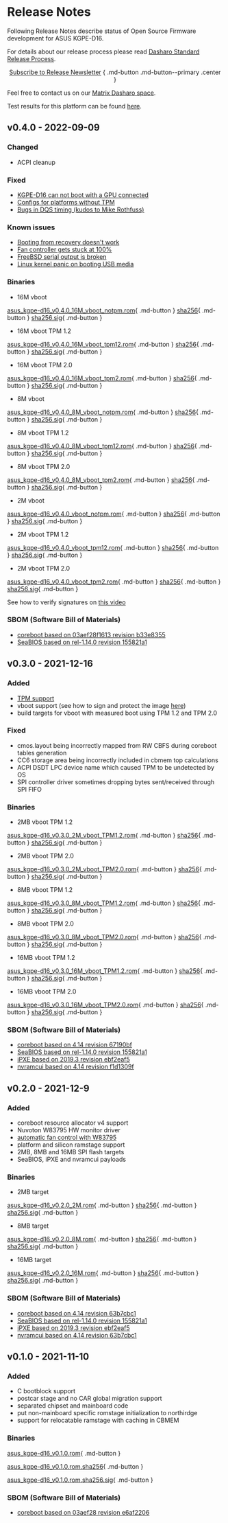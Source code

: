 # Release Notes

Following Release Notes describe status of Open Source Firmware development for
ASUS KGPE-D16.

For details about our release process please read
[Dasharo Standard Release Process](../../dev-proc/standard-release-process.md).

<center>

[Subscribe to Release Newsletter][newsletter]
{ .md-button .md-button--primary .center }

[newsletter]: https://newsletter.3mdeb.com/subscription/ozes4Jxuo

</center>

Feel free to contact us on our [Matrix Dasharo space](https://matrix.to/#/#dasharo:matrix.org).

Test results for this platform can be found
[here](https://docs.google.com/spreadsheets/d/1rsJECHmYrpkPSByTyt7jmMuQnExE20zW7Zk6c8oMk6E/edit?usp=sharing).

## v0.4.0 - 2022-09-09

### Changed

- ACPI cleanup

### Fixed

- [KGPE-D16 can not boot with a GPU connected](https://github.com/Dasharo/dasharo-issues/issues/48)
- [Configs for platforms without TPM](https://github.com/Dasharo/dasharo-issues/issues/62)
- [Bugs in DQS timing (kudos to Mike Rothfuss)](https://github.com/Dasharo/coreboot/pull/116)

### Known issues

- [Booting from recovery doesn't work](https://github.com/Dasharo/dasharo-issues/issues/66)
- [Fan controller gets stuck at 100%](https://github.com/Dasharo/dasharo-issues/issues/169)
- [FreeBSD serial output is broken](https://github.com/Dasharo/dasharo-issues/issues/170)
- [Linux kernel panic on booting USB media](https://github.com/Dasharo/dasharo-issues/issues/171)

### Binaries

- 16M vboot

[asus_kgpe-d16_v0.4.0_16M_vboot_notpm.rom][v0.4.0_16m_notpm_rom]{ .md-button }
[sha256][v0.4.0_16m_notpm_sha]{ .md-button }
[sha256.sig][v0.4.0_16m_notpm_sig]{ .md-button }

[v0.4.0_16m_notpm_rom]: https://3mdeb.com/open-source-firmware/Dasharo/asus_kgpe-d16/v0.4.0/asus_kgpe-d16_v0.4.0_16M_vboot_notpm.rom
[v0.4.0_16m_notpm_sha]: https://3mdeb.com/open-source-firmware/Dasharo/asus_kgpe-d16/v0.4.0/asus_kgpe-d16_v0.4.0_16M_vboot_notpm.rom.sha256
[v0.4.0_16m_notpm_sig]: https://3mdeb.com/open-source-firmware/Dasharo/asus_kgpe-d16/v0.4.0/asus_kgpe-d16_v0.4.0_16M_vboot_notpm.rom.sha256.sig

- 16M vboot TPM 1.2

[asus_kgpe-d16_v0.4.0_16M_vboot_tpm12.rom][v0.4.0_16m_tpm12_rom]{ .md-button }
[sha256][v0.4.0_16m_tpm12_sha]{ .md-button }
[sha256.sig][v0.4.0_16m_tpm12_sig]{ .md-button }

[v0.4.0_16m_tpm12_rom]: https://3mdeb.com/open-source-firmware/Dasharo/asus_kgpe-d16/v0.4.0/asus_kgpe-d16_v0.4.0_16M_vboot_tpm12.rom
[v0.4.0_16m_tpm12_sha]: https://3mdeb.com/open-source-firmware/Dasharo/asus_kgpe-d16/v0.4.0/asus_kgpe-d16_v0.4.0_16M_vboot_tpm12.rom.sha256
[v0.4.0_16m_tpm12_sig]: https://3mdeb.com/open-source-firmware/Dasharo/asus_kgpe-d16/v0.4.0/asus_kgpe-d16_v0.4.0_16M_vboot_tpm12.rom.sha256.sig

- 16M vboot TPM 2.0

[asus_kgpe-d16_v0.4.0_16M_vboot_tpm2.rom][v0.4.0_16m_tpm2_rom]{ .md-button }
[sha256][v0.4.0_16m_tpm2_sha]{ .md-button }
[sha256.sig][v0.4.0_16m_tpm2_sig]{ .md-button }

[v0.4.0_16m_tpm2_rom]: https://3mdeb.com/open-source-firmware/Dasharo/asus_kgpe-d16/v0.4.0/asus_kgpe-d16_v0.4.0_16M_vboot_tpm2.rom
[v0.4.0_16m_tpm2_sha]: https://3mdeb.com/open-source-firmware/Dasharo/asus_kgpe-d16/v0.4.0/asus_kgpe-d16_v0.4.0_16M_vboot_tpm2.rom.sha256
[v0.4.0_16m_tpm2_sig]: https://3mdeb.com/open-source-firmware/Dasharo/asus_kgpe-d16/v0.4.0/asus_kgpe-d16_v0.4.0_16M_vboot_tpm2.rom.sha256.sig

- 8M vboot

[asus_kgpe-d16_v0.4.0_8M_vboot_notpm.rom][v0.4.0_8m_notpm_rom]{ .md-button }
[sha256][v0.4.0_8m_notpm_sha]{ .md-button }
[sha256.sig][v0.4.0_8m_notpm_sig]{ .md-button }

[v0.4.0_8m_notpm_rom]: https://3mdeb.com/open-source-firmware/Dasharo/asus_kgpe-d16/v0.4.0/asus_kgpe-d16_v0.4.0_8M_vboot_notpm.rom
[v0.4.0_8m_notpm_sha]: https://3mdeb.com/open-source-firmware/Dasharo/asus_kgpe-d16/v0.4.0/asus_kgpe-d16_v0.4.0_8M_vboot_notpm.rom.sha256
[v0.4.0_8m_notpm_sig]: https://3mdeb.com/open-source-firmware/Dasharo/asus_kgpe-d16/v0.4.0/asus_kgpe-d16_v0.4.0_8M_vboot_notpm.rom.sha256.sig

- 8M vboot TPM 1.2

[asus_kgpe-d16_v0.4.0_8M_vboot_tpm12.rom][v0.4.0_8m_tpm12_rom]{ .md-button }
[sha256][v0.4.0_8m_tpm12_sha]{ .md-button }
[sha256.sig][v0.4.0_8m_tpm12_sig]{ .md-button }

[v0.4.0_8m_tpm12_rom]: https://3mdeb.com/open-source-firmware/Dasharo/asus_kgpe-d16/v0.4.0/asus_kgpe-d16_v0.4.0_8M_vboot_tpm12.rom
[v0.4.0_8m_tpm12_sha]: https://3mdeb.com/open-source-firmware/Dasharo/asus_kgpe-d16/v0.4.0/asus_kgpe-d16_v0.4.0_8M_vboot_tpm12.rom.sha256
[v0.4.0_8m_tpm12_sig]: https://3mdeb.com/open-source-firmware/Dasharo/asus_kgpe-d16/v0.4.0/asus_kgpe-d16_v0.4.0_8M_vboot_tpm12.rom.sha256.sig

- 8M vboot TPM 2.0

[asus_kgpe-d16_v0.4.0_8M_vboot_tpm2.rom][v0.4.0_8m_tpm2_rom]{ .md-button }
[sha256][v0.4.0_8m_tpm2_sha]{ .md-button }
[sha256.sig][v0.4.0_8m_tpm2_sig]{ .md-button }

[v0.4.0_8m_tpm2_rom]: https://3mdeb.com/open-source-firmware/Dasharo/asus_kgpe-d16/v0.4.0/asus_kgpe-d16_v0.4.0_8M_vboot_tpm2.rom
[v0.4.0_8m_tpm2_sha]: https://3mdeb.com/open-source-firmware/Dasharo/asus_kgpe-d16/v0.4.0/asus_kgpe-d16_v0.4.0_8M_vboot_tpm2.rom.sha256
[v0.4.0_8m_tpm2_sig]: https://3mdeb.com/open-source-firmware/Dasharo/asus_kgpe-d16/v0.4.0/asus_kgpe-d16_v0.4.0_8M_vboot_tpm2.rom.sha256.sig

- 2M vboot

[asus_kgpe-d16_v0.4.0_vboot_notpm.rom][v0.4.0_notpm_rom]{ .md-button }
[sha256][v0.4.0_notpm_sha]{ .md-button }
[sha256.sig][v0.4.0_notpm_sig]{ .md-button }

[v0.4.0_notpm_rom]: https://3mdeb.com/open-source-firmware/Dasharo/asus_kgpe-d16/v0.4.0/asus_kgpe-d16_v0.4.0_vboot_notpm.rom
[v0.4.0_notpm_sha]: https://3mdeb.com/open-source-firmware/Dasharo/asus_kgpe-d16/v0.4.0/asus_kgpe-d16_v0.4.0_vboot_notpm.rom.sha256
[v0.4.0_notpm_sig]: https://3mdeb.com/open-source-firmware/Dasharo/asus_kgpe-d16/v0.4.0/asus_kgpe-d16_v0.4.0_vboot_notpm.rom.sha256.sig

- 2M vboot TPM 1.2

[asus_kgpe-d16_v0.4.0_vboot_tpm12.rom][v0.4.0_tpm12_rom]{ .md-button }
[sha256][v0.4.0_tpm12_sha]{ .md-button }
[sha256.sig][v0.4.0_tpm12_sig]{ .md-button }

[v0.4.0_tpm12_rom]: https://3mdeb.com/open-source-firmware/Dasharo/asus_kgpe-d16/v0.4.0/asus_kgpe-d16_v0.4.0_vboot_tpm12.rom
[v0.4.0_tpm12_sha]: https://3mdeb.com/open-source-firmware/Dasharo/asus_kgpe-d16/v0.4.0/asus_kgpe-d16_v0.4.0_vboot_tpm12.rom.sha256
[v0.4.0_tpm12_sig]: https://3mdeb.com/open-source-firmware/Dasharo/asus_kgpe-d16/v0.4.0/asus_kgpe-d16_v0.4.0_vboot_tpm12.rom.sha256.sig

- 2M vboot TPM 2.0

[asus_kgpe-d16_v0.4.0_vboot_tpm2.rom][v0.4.0_tpm2_rom]{ .md-button }
[sha256][v0.4.0_tpm2_sha]{ .md-button }
[sha256.sig][v0.4.0_tpm2_sig]{ .md-button }

[v0.4.0_tpm2_rom]: https://3mdeb.com/open-source-firmware/Dasharo/asus_kgpe-d16/v0.4.0/asus_kgpe-d16_v0.4.0_vboot_tpm2.rom
[v0.4.0_tpm2_sha]: https://3mdeb.com/open-source-firmware/Dasharo/asus_kgpe-d16/v0.4.0/asus_kgpe-d16_v0.4.0_vboot_tpm2.rom.sha256
[v0.4.0_tpm2_sig]: https://3mdeb.com/open-source-firmware/Dasharo/asus_kgpe-d16/v0.4.0/asus_kgpe-d16_v0.4.0_vboot_tpm2.rom.sha256.sig

See how to verify signatures on [this video](https://asciinema.org/a/448247)

### SBOM (Software Bill of Materials)

- [coreboot based on 03aef28f1613 revision b33e8355](https://github.com/Dasharo/coreboot/tree/b33e8355)
- [SeaBIOS based on rel-1.14.0 revision 155821a1](https://github.com/Dasharo/SeaBIOS/tree/155821a1)

## v0.3.0 - 2021-12-16

### Added

- [TPM support](tpm-mboot.md)
- vboot support (see how to sign and protect the image [here](spi-wp.md#setting-flash-protection-for-vboot))
- build targets for vboot with measured boot using TPM 1.2 and TPM 2.0

### Fixed

- cmos.layout being incorrectly mapped from RW CBFS during coreboot tables generation
- CC6 storage area being incorrectly included in cbmem top calculations
- ACPI DSDT LPC device name which caused TPM to be undetected by OS
- SPI controller driver sometimes dropping bytes sent/received through SPI FIFO

### Binaries

- 2MB vboot TPM 1.2

[asus_kgpe-d16_v0.3.0_2M_vboot_TPM1.2.rom][v0.3.0_2m_tpm12_rom]{ .md-button }
[sha256][v0.3.0_2m_tpm12_sha]{ .md-button }
[sha256.sig][v0.3.0_2m_tpm12_sig]{ .md-button }

[v0.3.0_2m_tpm12_rom]: https://3mdeb.com/open-source-firmware/Dasharo/asus_kgpe-d16/asus_kgpe-d16_v0.3.0_2M_vboot_TPM1.2.rom
[v0.3.0_2m_tpm12_sha]: https://3mdeb.com/open-source-firmware/Dasharo/asus_kgpe-d16/asus_kgpe-d16_v0.3.0_2M_vboot_TPM1.2.rom.sha256
[v0.3.0_2m_tpm12_sig]: https://3mdeb.com/open-source-firmware/Dasharo/asus_kgpe-d16/asus_kgpe-d16_v0.3.0_2M_vboot_TPM1.2.rom.sha256.sig

- 2MB vboot TPM 2.0

[asus_kgpe-d16_v0.3.0_2M_vboot_TPM2.0.rom][v0.3.0_2m_tpm20_rom]{ .md-button }
[sha256][v0.3.0_2m_tpm20_sha]{ .md-button }
[sha256.sig][v0.3.0_2m_tpm20_sig]{ .md-button }

[v0.3.0_2m_tpm20_rom]: https://3mdeb.com/open-source-firmware/Dasharo/asus_kgpe-d16/asus_kgpe-d16_v0.3.0_2M_vboot_TPM2.0.rom
[v0.3.0_2m_tpm20_sha]: https://3mdeb.com/open-source-firmware/Dasharo/asus_kgpe-d16/asus_kgpe-d16_v0.3.0_2M_vboot_TPM2.0.rom.sha256
[v0.3.0_2m_tpm20_sig]: https://3mdeb.com/open-source-firmware/Dasharo/asus_kgpe-d16/asus_kgpe-d16_v0.3.0_2M_vboot_TPM2.0.rom.sha256.sig

- 8MB vboot TPM 1.2

[asus_kgpe-d16_v0.3.0_8M_vboot_TPM1.2.rom][v0.3.0_8m_tpm12_rom]{ .md-button }
[sha256][v0.3.0_8m_tpm12_sha]{ .md-button }
[sha256.sig][v0.3.0_8m_tpm12_sig]{ .md-button }

[v0.3.0_8m_tpm12_rom]: https://3mdeb.com/open-source-firmware/Dasharo/asus_kgpe-d16/asus_kgpe-d16_v0.3.0_8M_vboot_TPM1.2.rom
[v0.3.0_8m_tpm12_sha]: https://3mdeb.com/open-source-firmware/Dasharo/asus_kgpe-d16/asus_kgpe-d16_v0.3.0_8M_vboot_TPM1.2.rom.sha256
[v0.3.0_8m_tpm12_sig]: https://3mdeb.com/open-source-firmware/Dasharo/asus_kgpe-d16/asus_kgpe-d16_v0.3.0_8M_vboot_TPM1.2.rom.sha256.sig

- 8MB vboot TPM 2.0

[asus_kgpe-d16_v0.3.0_8M_vboot_TPM2.0.rom][v0.3.0_8m_tpm20_rom]{ .md-button }
[sha256][v0.3.0_8m_tpm20_sha]{ .md-button }
[sha256.sig][v0.3.0_8m_tpm20_sig]{ .md-button }

[v0.3.0_8m_tpm20_rom]: https://3mdeb.com/open-source-firmware/Dasharo/asus_kgpe-d16/asus_kgpe-d16_v0.3.0_8M_vboot_TPM2.0.rom
[v0.3.0_8m_tpm20_sha]: https://3mdeb.com/open-source-firmware/Dasharo/asus_kgpe-d16/asus_kgpe-d16_v0.3.0_8M_vboot_TPM2.0.rom.sha256
[v0.3.0_8m_tpm20_sig]: https://3mdeb.com/open-source-firmware/Dasharo/asus_kgpe-d16/asus_kgpe-d16_v0.3.0_8M_vboot_TPM2.0.rom.sha256.sig

- 16MB vboot TPM 1.2

[asus_kgpe-d16_v0.3.0_16M_vboot_TPM1.2.rom][v0.3.0_16m_tpm12_rom]{ .md-button }
[sha256][v0.3.0_16m_tpm12_sha]{ .md-button }
[sha256.sig][v0.3.0_16m_tpm12_sig]{ .md-button }

[v0.3.0_16m_tpm12_rom]: https://3mdeb.com/open-source-firmware/Dasharo/asus_kgpe-d16/asus_kgpe-d16_v0.3.0_16M_vboot_TPM1.2.rom
[v0.3.0_16m_tpm12_sha]: https://3mdeb.com/open-source-firmware/Dasharo/asus_kgpe-d16/asus_kgpe-d16_v0.3.0_16M_vboot_TPM1.2.rom.sha256
[v0.3.0_16m_tpm12_sig]: https://3mdeb.com/open-source-firmware/Dasharo/asus_kgpe-d16/asus_kgpe-d16_v0.3.0_16M_vboot_TPM1.2.rom.sha256.sig

- 16MB vboot TPM 2.0

[asus_kgpe-d16_v0.3.0_16M_vboot_TPM2.0.rom][v0.3.0_16m_tpm20_rom]{ .md-button }
[sha256][v0.3.0_16m_tpm20_sha]{ .md-button }
[sha256.sig][v0.3.0_16m_tpm20_sig]{ .md-button }

[v0.3.0_16m_tpm20_rom]: https://3mdeb.com/open-source-firmware/Dasharo/asus_kgpe-d16/asus_kgpe-d16_v0.3.0_16M_vboot_TPM2.0.rom
[v0.3.0_16m_tpm20_sha]: https://3mdeb.com/open-source-firmware/Dasharo/asus_kgpe-d16/asus_kgpe-d16_v0.3.0_16M_vboot_TPM2.0.rom.sha256
[v0.3.0_16m_tpm20_sig]: https://3mdeb.com/open-source-firmware/Dasharo/asus_kgpe-d16/asus_kgpe-d16_v0.3.0_16M_vboot_TPM2.0.rom.sha256.sig

### SBOM (Software Bill of Materials)

- [coreboot based on 4.14 revision 67190bf](https://github.com/Dasharo/coreboot/commit/67190bf)
- [SeaBIOS based on rel-1.14.0 revision 155821a1](https://review.coreboot.org/plugins/gitiles/seabios/+/155821a1)
- [iPXE based on 2019.3 revision ebf2eaf5](https://github.com/ipxe/ipxe/commit/ebf2eaf5)
- [nvramcui based on 4.14 revision f1d1309f](https://github.com/Dasharo/coreboot/blob/f1d1309f/payloads/nvramcui/nvramcui.c)

## v0.2.0 - 2021-12-9

### Added

- coreboot resource allocator v4 support
- Nuvoton W83795 HW monitor driver
- [automatic fan control with W83795](fan-control.md)
- platform and silicon ramstage support
- 2MB, 8MB and 16MB SPI flash targets
- SeaBIOS, iPXE and nvramcui payloads

### Binaries

- 2MB target

[asus_kgpe-d16_v0.2.0_2M.rom][v0.2.0_2m_rom]{ .md-button }
[sha256][v0.2.0_2m_sha]{ .md-button }
[sha256.sig][v0.2.0_2m_sig]{ .md-button }

[v0.2.0_2m_rom]: https://3mdeb.com/open-source-firmware/Dasharo/asus_kgpe-d16/asus_kgpe-d16_v0.2.0_2M.rom
[v0.2.0_2m_sha]: https://3mdeb.com/open-source-firmware/Dasharo/asus_kgpe-d16/asus_kgpe-d16_v0.2.0_2M.rom.sha256
[v0.2.0_2m_sig]: https://3mdeb.com/open-source-firmware/Dasharo/asus_kgpe-d16/asus_kgpe-d16_v0.2.0_2M.rom.sha256.sig

- 8MB target

[asus_kgpe-d16_v0.2.0_8M.rom][v0.2.0_8m_rom]{ .md-button }
[sha256][v0.2.0_8m_sha]{ .md-button }
[sha256.sig][v0.2.0_8m_sig]{ .md-button }

[v0.2.0_8m_rom]: https://3mdeb.com/open-source-firmware/Dasharo/asus_kgpe-d16/asus_kgpe-d16_v0.2.0_8M.rom
[v0.2.0_8m_sha]: https://3mdeb.com/open-source-firmware/Dasharo/asus_kgpe-d16/asus_kgpe-d16_v0.2.0_8M.rom.sha256
[v0.2.0_8m_sig]: https://3mdeb.com/open-source-firmware/Dasharo/asus_kgpe-d16/asus_kgpe-d16_v0.2.0_8M.rom.sha256.sig

- 16MB target

[asus_kgpe-d16_v0.2.0_16M.rom][v0.2.0_16m_rom]{ .md-button }
[sha256][v0.2.0_16m_sha]{ .md-button }
[sha256.sig][v0.2.0_16m_sig]{ .md-button }

[v0.2.0_16m_rom]: https://3mdeb.com/open-source-firmware/Dasharo/asus_kgpe-d16/asus_kgpe-d16_v0.2.0_16M.rom
[v0.2.0_16m_sha]: https://3mdeb.com/open-source-firmware/Dasharo/asus_kgpe-d16/asus_kgpe-d16_v0.2.0_16M.rom.sha256
[v0.2.0_16m_sig]: https://3mdeb.com/open-source-firmware/Dasharo/asus_kgpe-d16/asus_kgpe-d16_v0.2.0_16M.rom.sha256.sig

### SBOM (Software Bill of Materials)

- [coreboot based on 4.14 revision 63b7cbc1](https://github.com/Dasharo/coreboot/commit/63b7cbc1)
- [SeaBIOS based on rel-1.14.0 revision 155821a1](https://review.coreboot.org/plugins/gitiles/seabios/+/155821a1)
- [iPXE based on 2019.3 revision ebf2eaf5](https://github.com/ipxe/ipxe/commit/ebf2eaf5)
- [nvramcui based on 4.14 revision 63b7cbc1](https://github.com/Dasharo/coreboot/blob/63b7cbc1/payloads/nvramcui/nvramcui.c)

## v0.1.0 - 2021-11-10

### Added

- C bootblock support
- postcar stage and no CAR global migration support
- separated chipset and mainboard code
- put non-mainboard specific romstage initialization to northirdge
- support for relocatable ramstage with caching in CBMEM

### Binaries

[asus_kgpe-d16_v0.1.0.rom][v0.1.0_rom]{ .md-button }

[asus_kgpe-d16_v0.1.0.rom.sha256][v0.1.0_sha]{ .md-button }

[asus_kgpe-d16_v0.1.0.rom.sha256.sig][v0.1.0_sig]{ .md-button }

[v0.1.0_rom]: https://3mdeb.com/open-source-firmware/Dasharo/asus_kgpe-d16/asus_kgpe-d16_v0.1.0.rom
[v0.1.0_sha]: https://3mdeb.com/open-source-firmware/Dasharo/asus_kgpe-d16/asus_kgpe-d16_v0.1.0.rom.sha256
[v0.1.0_sig]: https://3mdeb.com/open-source-firmware/Dasharo/asus_kgpe-d16/asus_kgpe-d16_v0.1.0.rom.sha256.sig

### SBOM (Software Bill of Materials)

- [coreboot based on 03aef28 revision e6af2206](https://github.com/Dasharo/coreboot/tree/e6af2206)

